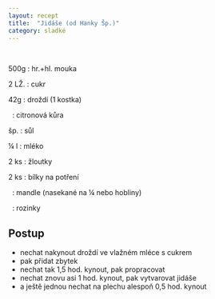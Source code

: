 ```yaml
---
layout: recept
title:  "Jidáše (od Hanky Šp.)"
category: sladké
---
```


<br>

<div class="ingredience" markdown="1">

500g
: hr.+hl. mouka

2 LŽ.
: cukr

42g
: droždí (1 kostka)

&nbsp;
: citronová kůra

šp.
: sůl

¼ l
: mléko

2 ks
: žloutky

2 ks
: bílky na potření

&nbsp;
: mandle (nasekané na ¼ nebo hobliny)

&nbsp;
: rozinky

</div>

## Postup

<div class="postup" markdown="1">  

- nechat nakynout droždí ve vlažném mléce s cukrem
- pak přidat zbytek
- nechat tak 1,5 hod. kynout, pak propracovat
- nechat znovu asi 1 hod. kynout, pak vytvarovat jidáše
- a ještě jednou nechat na plechu alespoň 0,5 hod. kynout
     
</div>
